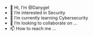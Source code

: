 - 👋 Hi, I’m @Danygel
- 👀 I’m interested in Security
- 🌱 I’m currently learning Cybersecurity
- 💞️ I’m looking to collaborate on ...
- 📫 How to reach me ...

<!---
Danygel/Danygel is a ✨ special ✨ repository because its `README.md` (this file) appears on your GitHub profile.
You can click the Preview link to take a look at your changes.
--->
